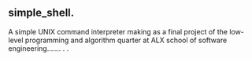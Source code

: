 ## simple_shell.
A simple UNIX command interpreter making as a final project of the low-level programming and algorithm quarter at ALX school of software engineering.......
.
.

